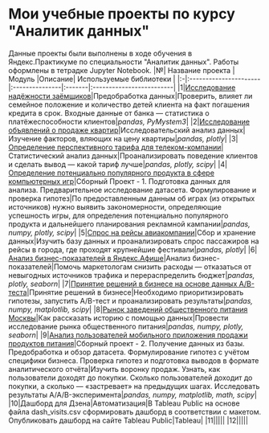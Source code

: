 # Мои учебные проекты по курсу "Аналитик данных"
Данные проекты были выполнены в ходе обучения в Яндекс.Практикуме по специальности "Аналитик данных".
Работы оформлены в тетрадке Jupyter Notebook.
|№| Название проекта       | Модуль           |Описание| Используемые библиотеки  |
|:-|:----------------------|:---------------|:-------|:-------------------------|
|1|[Исследование надёжности заёмщиков](https://github.com/kveremev/Yandex-Practicum/tree/main/Project%201)|Предобработка данных|Проверить, влияет ли семейное положение и количество детей клиента на факт погашения кредита в срок. Входные данные от банка — статистика о платёжеспособности клиентов|*pandas, PyMystem3*|
|2|[Исследование объявлений о продаже квартир](https://github.com/kveremev/Yandex-Practicum/tree/main/Project%202)|Исследовательский анализ данных|Изучение факторов, вляющих на цену квартиры|*pandas, plotly*|
|3|[Определение перспективного тарифа для телеком-компании](https://github.com/kveremev/Yandex-Practicum/tree/main/Project%203)|Статистический анализ данных|Проанализировать поведение клиентов и сделать вывод — какой тариф лучше|*pandas, plotly, scipy*|
|4|[Определение потенциально популярного продукта в сфере компьютерных игр](https://github.com/kveremev/Yandex-Practicum/tree/main/Project%204)|Сборный Проект - 1. Подготовка данных для анализа. Предварительное исследование датасета. Формулирование и проверка гипотез|По предоставленным данным об играх (из открытых источников) нужно выявить закономерности, определяющие успешность игры, для определения потенциально популярного продукта и дальнейшего планирования рекламной кампании|*pandas, numpy, plotly, scipy*|
|5|[Спрос на рейсы авиакомпании](https://github.com/kveremev/Yandex-Practicum/tree/main/Project%205)|Сбор и хранение данных|Изучить базу данных и проанализировать спрос пассажиров на рейсы в города, где проходят крупнейшие фестивали|*pandas, plotly*|
|6|[Анализ бизнес-показателей в Яндекс.Афише](https://github.com/kveremev/Yandex-Practicum/tree/main/Project%206)|Анализ бизнес-показателей|Помочь маркетологам снизить расходы — отказаться от невыгодных источников трафика и перераспределить бюджет|*pandas, plotly, seaborn*|
|7|[Принятие решений в бизнесе на основе данных А/B-теста](https://github.com/kveremev/Yandex-Practicum/tree/main/Project%207)|Принятие решений в бизнесе|Необходимо приоритизировать гипотезы, запустить A/B-тест и проанализировать результаты|*pandas, numpy, matplotlib, scipy*|
|8|[Рынок заведений общественного питания Москвы](https://github.com/kveremev/Yandex-Practicum/tree/main/Project%208)|Как рассказать историю с помощью данных|Провести исследование рынка общественного питания|*pandas, numpy, plotly, seaborn*|
|9|[Анализ пользователей мобильного приложения продажи продуктов питания](https://github.com/kveremev/Yandex-Practicum/tree/main/Project%209)|Сборный проект - 2. Получение данных из базы. Предобработка и обзор датасета. Формулирование гипотез с учётом специфики бизнеса. Проверка гипотез и подготовка выводов в формате аналитического отчёта|Изучить воронку продаж. Узнать, как пользователи доходят до покупки. Сколько пользователей доходит до покупки, а сколько — «застревает» на предыдущих шагах. Исследовать результаты A/A/B-эксперимента|*pandas, numpy, matplotlib, math, scipy*|
|10|Дашборд для Дзена|Автоматизация|В Tableau Public на основе файла dash_visits.csv  сформировать дашборд в соответствии с макетом. Опубликовать дашборд на сайте Tableau Public|Tableau|
|11|||||
|12|||||
